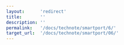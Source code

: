 ```yaml
---
layout:      'redirect'
title:       ''
description: ''
permalink:   '/docs/technote/smartport/6/'
target_url:  '/docs/technote/smartport/06/'
---
```

